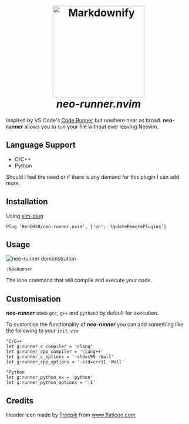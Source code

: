 <h1 align="center">
  <br>
  <img src="https://www.flaticon.com/svg/3893/3893735.svg" alt="Markdownify" width="250">
  <br>
	<em>neo-runner.nvim</em>
  <br>
</h1>

Inspired by VS Code's [Code Runner](https://github.com/formulahendry/vscode-code-runner) but nowhere near as broad.
***neo-runner*** allows you to run your file without ever leaving Neovim.

## Language Support

- C/C++
- Python

Should I feel the need or if there is any demand for this plugin
I can add more.

## Installation

Using [vim-plug](https://github.com/junegunn/vim-plug)

```vim
Plug 'BenGH28/neo-runner.nvim', {'on': 'UpdateRemotePlugins'}
```

## Usage

![neo-runner demonstration](https://imgur.com/gallery/wnftdeG)

```vim
:NeoRunner
```

The lone command that will compile and execute your code.

## Customisation

***neo-runner*** uses `gcc`, `g++` and `python3` by default for
execution.

To customise the functionality of ***neo-runner*** you can add
something like the following to your `init.vim`

```vim
"C/C++
let g:runner_c_compiler = 'clang'
let g:runner_cpp_compiler = 'clang++'
let g:runner_c_options = '-std=c99 -Wall'
let g:runner_cpp_options = '-std=c++11 -Wall'

"Python
let g:runner_python_ex = 'python'
let g:runner_python_options = '-I'
```

## Credits

Header icon made by [Freepik](https://www.flaticon.com/authors/freepik) from www.flaticon.com

